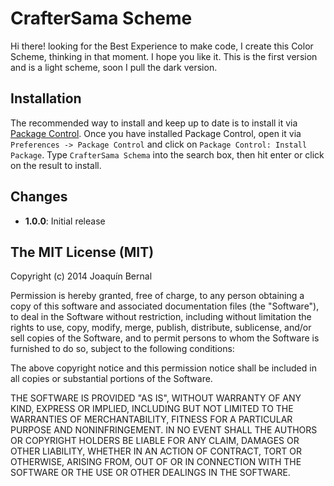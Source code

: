 # CrafterSama Scheme

Hi there! looking for the Best Experience to make code, I create this Color Scheme, thinking in that moment. I hope you like it. This is the first version and is a light scheme, soon I pull the dark version.

## Installation

The recommended way to install and keep up to date is to install it via
[Package Control]. Once you have installed Package Control, open it via
`Preferences -> Package Control` and click on
`Package Control: Install Package`. Type `CrafterSama Schema` into the search
box, then hit enter or click on the result to install.

[Package Control]: https://sublime.wbond.net/installation

## Changes

*  **1.0.0**: Initial release

## The MIT License (MIT)

Copyright (c) 2014 Joaquín Bernal

Permission is hereby granted, free of charge, to any person obtaining a copy of
this software and associated documentation files (the "Software"), to deal in
the Software without restriction, including without limitation the rights to
use, copy, modify, merge, publish, distribute, sublicense, and/or sell copies of
the Software, and to permit persons to whom the Software is furnished to do so,
subject to the following conditions:

The above copyright notice and this permission notice shall be included in all
copies or substantial portions of the Software.

THE SOFTWARE IS PROVIDED "AS IS", WITHOUT WARRANTY OF ANY KIND, EXPRESS OR
IMPLIED, INCLUDING BUT NOT LIMITED TO THE WARRANTIES OF MERCHANTABILITY, FITNESS
FOR A PARTICULAR PURPOSE AND NONINFRINGEMENT. IN NO EVENT SHALL THE AUTHORS OR
COPYRIGHT HOLDERS BE LIABLE FOR ANY CLAIM, DAMAGES OR OTHER LIABILITY, WHETHER
IN AN ACTION OF CONTRACT, TORT OR OTHERWISE, ARISING FROM, OUT OF OR IN
CONNECTION WITH THE SOFTWARE OR THE USE OR OTHER DEALINGS IN THE SOFTWARE.
